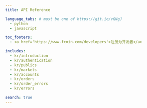 ```yaml
---
title: API Reference

language_tabs: # must be one of https://git.io/vQNgJ
  - python
  - javascript

toc_footers:
  - <a href='https://www.fcoin.com/developers'>注册为开发者</a>

includes:
  - kr/introduction
  - kr/authentication
  - kr/publics
  - kr/markets
  - kr/accounts
  - kr/orders
  - kr/order_errors
  - kr/errors

search: true
---
```

